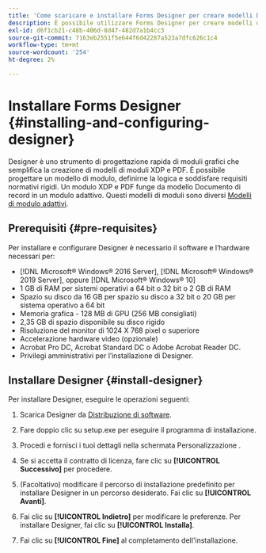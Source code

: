 ```yaml
---
title: 'Come scaricare e installare Forms Designer per creare modelli Document of Record?  '
description: È possibile utilizzare Forms Designer per creare modelli di moduli XDP e PDF che fungono da modello per un documento di record. Designer è disponibile con [!DNL AEM Forms] licenza.
exl-id: d6f1cb21-c48b-406d-8d47-482d7a1b4cc3
source-git-commit: 7163eb2551f5e644f6d42287a523a7dfc626c1c4
workflow-type: tm+mt
source-wordcount: '254'
ht-degree: 2%

---
```


# Installare Forms Designer {#installing-and-configuring-designer}

Designer è uno strumento di progettazione rapida di moduli grafici che semplifica la creazione di modelli di moduli XDP e PDF. È possibile progettare un modello di modulo, definirne la logica e soddisfare requisiti normativi rigidi. Un modulo XDP e PDF funge da modello Documento di record in un modulo adattivo. Questi modelli di moduli sono diversi [Modelli di modulo adattivi](template-editor.md).

## Prerequisiti {#pre-requisites}

Per installare e configurare Designer è necessario il software e l’hardware necessari per:

* [!DNL Microsoft® Windows® 2016 Server], [!DNL Microsoft® Windows® 2019 Server], oppure [!DNL Microsoft® Windows® 10]
* 1 GB di RAM per sistemi operativi a 64 bit o 32 bit o 2 GB di RAM
* Spazio su disco da 16 GB per spazio su disco a 32 bit o 20 GB per sistema operativo a 64 bit
* Memoria grafica - 128 MB di GPU (256 MB consigliati)
* 2,35 GB di spazio disponibile su disco rigido
* Risoluzione del monitor di 1024 X 768 pixel o superiore
* Accelerazione hardware video (opzionale)
* Acrobat Pro DC, Acrobat Standard DC o Adobe Acrobat Reader DC.
* Privilegi amministrativi per l’installazione di Designer.

## Installare Designer {#install-designer}

Per installare Designer, eseguire le operazioni seguenti:

1. Scarica Designer da [Distribuzione di software](https://experience.adobe.com/downloads).

1. Fare doppio clic su setup.exe per eseguire il programma di installazione.
1. Procedi e fornisci i tuoi dettagli nella schermata Personalizzazione .
1. Se si accetta il contratto di licenza, fare clic su **[!UICONTROL Successivo]** per procedere.
1. (Facoltativo) modificare il percorso di installazione predefinito per installare Designer in un percorso desiderato. Fai clic su **[!UICONTROL Avanti]**.
1. Fai clic su **[!UICONTROL Indietro]** per modificare le preferenze. Per installare Designer, fai clic su **[!UICONTROL Installa]**.
1. Fai clic su **[!UICONTROL Fine]** al completamento dell&#39;installazione.
